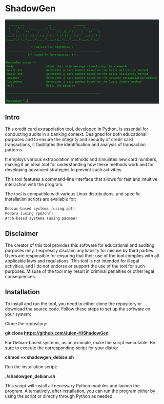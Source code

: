 # ShadowGen

<img src="media/banner.png">

## Intro

This credit card extrapolation tool, developed in Python, is essential for conducting audits in a banking context. Designed for both educational purposes and to ensure the integrity and security of credit card transactions, it facilitates the identification and analysis of transaction patterns.

It employs various extrapolation methods and simulates new card numbers, making it an ideal tool for understanding how these methods work and for developing advanced strategies to prevent such activities.

This tool features a command-line interface that allows for fast and intuitive interaction with the program.

The tool is compatible with various Linux distributions, and specific installation scripts are available for:

    Debian-based systems (using apt)
    Fedora (using rpm/dnf)
    Arch-based systems (using pacman)

## Disclaimer

The creator of this tool provides this software for educational and auditing purposes only. I expressly disclaim any liability for misuse by third parties. Users are responsible for ensuring that their use of the tool complies with all applicable laws and regulations. This tool is not intended for illegal activities, and I do not endorse or support the use of the tool for such purposes. Misuse of the tool may result in criminal penalties or other legal consequences.

## Installation

To install and run the tool, you need to either clone the repository or download the source code. Follow these steps to set up the software on your system:

Clone the repository:

<b>git clone https://github.com/Julen-H/ShadowGen</b>

For Debian-based systems, as an example, make the script executable. Be sure to execute the corresponding script for your distro:

<b>chmod +x shadowgen_debian.sh</b>

Run the installation script:

<b>./shadowgen_debian.sh</b>

This script will install all necessary Python modules and launch the program. Alternatively, after installation, you can run the program either by using the script or directly through Python as needed.
